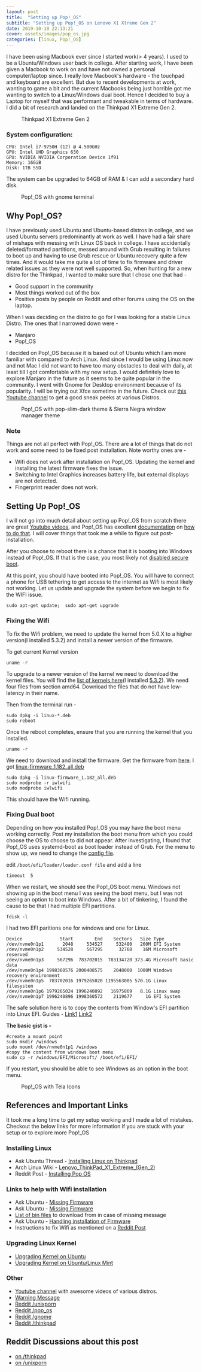 ```yaml
---
layout: post
title:  "Setting up Pop!_OS"
subtitle: "Setting up Pop!_OS on Lenovo X1 Xtreme Gen 2"
date: 2019-10-10 22:13:21
cover: assets/images/pop_os.jpg
categories: [linux, Pop!_OS]
---
```


I have been using Macbook ever since I started work(> 4 years). I used to be a Ubuntu/Windows user back in college. After starting work, I have been given a Macbook to work on and have not owned a personal computer/laptop since. I really love Macbook's hardware - the touchpad and keyboard are excellent. But due to recent developments at work, wanting to game a bit and the current Macbooks being just horrible got me wanting to switch to a Linux/Windows dual boot. Hence I decided to buy a Laptop for myself that was performant and tweakable in terms of hardware. I did a bit of research and landed on the Thinkpad X1 Extreme Gen 2.

<figure>
    <img src="/assets/images/thinkpad.jpg" alt="" />
    <figcaption>Thinkpad X1 Extreme Gen 2</figcaption>
</figure>

### System configuration:
```
CPU: Intel i7-9750H (12) @ 4.500GHz
GPU: Intel UHD Graphics 630
GPU: NVIDIA NVIDIA Corporation Device 1f91
Memory: 16GiB
Disk: 1TB SSD
```

The system can be upgraded to 64GB of RAM & I can add a secondary hard disk. 

<figure>
    <img src="/assets/images/thinkpad-popos-neofetch.png" alt="" />
    <figcaption>Pop!_OS with gnome terminal</figcaption>
</figure>

## Why Pop!_OS?
I have previously used Ubuntu and Ubuntu-based distros in college, and we used Ubuntu servers predominantly at work as well. I have had a fair share of mishaps with messing with Linux OS back in college. I have accidentally deleted/formatted partitions, messed around with Grub resulting in failures to boot up and having to use Grub rescue or Ubuntu recovery quite a few times. And it would take me quite a lot of time to fix firmware and driver related issues as they were not well supported. So, when hunting for a new distro for the Thinkpad, I wanted to make sure that I chose one that had - 
- Good support in the community
- Most things worked out of the box
- Positive posts by people on Reddit and other forums using the OS on the laptop.

When I was deciding on the distro to go for I was looking for a stable Linux Distro. The ones that I narrowed down were - 
- Manjaro
- Pop!_OS

I decided on Pop!_OS because it is based out of Ubuntu which I am more familiar with compared to Arch Linux. And since I would be using Linux now and not Mac I did not want to have too many obstacles to deal with daily, at least till I got comfortable with my new setup. I would definitely love to explore Manjaro in the future as it seems to be quite popular in the community. 
I went with Gnome for Desktop environment because of its popularity. I will be trying out Xfce sometime in the future. Check out [this Youtube channel](https://www.youtube.com/user/linuxscoop/videos) to get a good sneak peeks at various Distros.

<figure>
    <img src="/assets/images/thinkpad-popos-desktop.png" alt="" />
    <figcaption>Pop!_OS with pop-slim-dark theme & Sierra Negra window manager theme</figcaption>
</figure>

### Note
Things are not all perfect with Pop!_OS. There are a lot of things that do not work and some need to be fixed post installation. Note worthy ones are -  
- Wifi does not work after installation on Pop!_OS. Updating the kernel and installing the latest firmware fixes the issue.
- Switching to Intel Graphics increases battery life, but external displays are not detected.
- Fingerprint reader does not work.
 
## Setting Up Pop!_OS
I will not go into much detail about setting up Pop!_OS from scratch there are great [Youtube videos](https://www.youtube.com/watch?v=vGrCFmWg3oY), and Pop!_OS has excellent [documentation](https://pop.system76.com/docs/dual-booting-windows/) on [how to do that](https://pop.system76.com/docs/install-pop-os/). I will cover things that took me a while to figure out post-installation.

After you choose to reboot there is a chance that it is booting into Windows instead of Pop!_OS. If that is the case, you most likely not [disabled secure boot](https://tothepoles.wordpress.com/2017/11/16/lenovo-t470p-ubuntu-16-04-install-notes/).

At this point, you should have booted into Pop!_OS. You will have to connect a phone for USB tethering to get access to the internet as Wifi is most likely not working. Let us update and upgrade the system before we begin to fix the WIFI issue.

```
sudo apt-get update;  sudo apt-get upgrade
```
### Fixing the Wifi
To fix the Wifi problem, we need to update the kernel from 5.0.X to a higher version(I installed 5.3.2) and install a newer version of the firmware.

To get current Kernel version
```
uname -r
```

To upgrade to a newer version of the kernel we need to download the kernel files. You will find the [list of kernels here](https://kernel.ubuntu.com/~kernel-ppa/mainline/)(I installed [5.3.2](https://kernel.ubuntu.com/~kernel-ppa/mainline/v5.3.2/)). We need four files from section amd64. Download the files that do not have low-latency in their name.

Then from the terminal run -
```
sudo dpkg -i linux-*.deb
sudo reboot
```

Once the reboot completes, ensure that you are running the kernel that you installed.
```
uname -r
```

We need to download and install the firmware. Get the firmware from [here](http://mirrors.edge.kernel.org/ubuntu/pool/main/l/linux-firmware/). I got [linux-firmware_1.182_all.deb](http://mirrors.edge.kernel.org/ubuntu/pool/main/l/linux-firmware/linux-firmware_1.182_all.deb) 
```
sudo dpkg -i linux-firmware_1.182_all.deb
sudo modprobe -r iwlwifi
sudo modprobe iwlwifi
```
This should have the Wifi running.

### Fixing Dual boot
Depending on how you installed Pop!_OS you may have the boot menu working correctly. Post my installation the boot menu from which you could choose the OS to choose to did not appear. After investigating, I found that Pop!_OS uses systemd-boot as boot loader instead of Grub. For the menu to show up, we need to change the [config file](https://www.reddit.com/r/pop_os/comments/8l203q/dual_boot/).

edit `/boot/efi/loader/loader.conf file` and add a line
```
timeout  5
```

When we restart, we should see the Pop!_OS boot menu.
Windows not showing up in the boot menu
I was seeing the boot menu, but I was not seeing an option to boot into Windows. After a bit of tinkering, I found the cause to be that I had multiple EFI partitions.
```
fdisk -l
```
I had two EFI paritions one for windows and one for Linux. 
```
Device              Start        End    Sectors   Size Type
/dev/nvme0n1p1       2048     534527     532480   260M EFI System
/dev/nvme0n1p2     534528     567295      32768    16M Microsoft reserved
/dev/nvme0n1p3     567296  783702015  783134720 373.4G Microsoft basic data
/dev/nvme0n1p4 1998360576 2000408575    2048000  1000M Windows recovery environment
/dev/nvme0n1p5  783702016 1979265020 1195563005 570.1G Linux filesystem
/dev/nvme0n1p6 1979265024 1996240892   16975869   8.1G Linux swap
/dev/nvme0n1p7 1996240896 1998360572    2119677     1G EFI System
```
The safe solution here is to copy the contents from Window's EFI partition into Linux EFI. Guides - [Link1](https://pop-planet.info/forums/threads/copy-the-microsoft-bootloader-into-pops-efi-beginners-guide.357/) [Link2](https://www.reddit.com/r/pop_os/comments/c63t38/dual_booting_two_esps/)

**The basic gist is -**
```
#create a mount point
sudo mkdir /windows
sudo mount /dev/nvme0n1p1 /windows
#copy the content from windows boot menu
sudo cp -r /windows/EFI/Microsoft/ /boot/efi/EFI/
```

If you restart, you should be able to see Windows as an option in the boot menu.

<figure>
    <img src="/assets/images/thinkpad-popos-apps.png" alt="" />
    <figcaption>Pop!_OS with Tela Icons</figcaption>
</figure>

## References and Important Links
It took me a long time to get my setup working and I made a lot of mistakes. Checkout the below links for more information if you are stuck with your setup or to explore more Pop!_OS

### Installing Linux
- Ask Ubuntu Thread - [Installing Linux on Thinkpad](https://askubuntu.com/questions/1162725/install-19-04-on-thinkpad-x1-extreme-gen-2)
- Arch Linux Wiki - [Lenovo_ThinkPad_X1_Extreme_(Gen_2)](https://wiki.archlinux.org/index.php/Lenovo_ThinkPad_X1_Extreme_(Gen_2))
- Reddit Post - [Installing Pop OS](https://www.reddit.com/r/thinkpad/comments/criq20/x1_extreme_gen_2_pop_os_i3_install/)

### Links to help with Wifi installation 
- Ask Ubuntu - [Missing Firmware](https://askubuntu.com/questions/832524/possible-missing-frmware-lib-firmware-i915/832528])
- Ask Ubuntu - [Missing Firmware](https://askubuntu.com/questions/811453/w-possible-missing-firmware-for-module-i915-bpo-when-updating-initramfs)
- [List of bin files](https://git.kernel.org/pub/scm/linux/kernel/git/firmware/linux-firmware.git/tree/i915) to download from in case of missing message
- Ask Ubuntu - [Handling installation of Firmware](https://askubuntu.com/questions/735981/unclaimed-network-install-error-127-2-and-execvp-blacklist-sh-permission-deni)
- Instructions to fix Wifi as mentioned on a [Reddit Post](https://wireless.wiki.kernel.org/en/users/drivers/iwlwifi/core_release)

### Upgrading Linux Kernel
- [Upgrading Kernel on Ubuntu](https://www.itsmearunchandel.co.in/linux/ubuntu/upgrade-kernel-version-in-ubuntu.html)
- [Upgrading Kernel on Ubuntu/Linux Mint](http://ubuntuhandbook.org/index.php/2019/07/install-linux-kernel-5-2-ubuntu-linux-mint/)

### Other
- [Youtube channel](https://www.youtube.com/user/linuxscoop/videos) with awesome videos of various distros.
- [Warning Message](https://www.reddit.com/r/pop_os/comments/botzga/psa_do_not_remove_cryptsetupinitramfs/)
- [Reddit /unixporn](https://www.reddit.com/r/unixporn/)
- [Reddit /pop_os](https://www.reddit.com/r/pop_os/)
- [Reddit /gnome](https://www.reddit.com/r/gnome/)
- [Reddit /thinkpad](https://www.reddit.com/r/thinkpad/)

## Reddit Discussions about this post
 * [on /thinkpad](https://www.reddit.com/r/thinkpad/comments/dfmkxr/x1_extreme_gen_2_pop_os/) 
 * [on /unixporn](https://www.reddit.com/r/unixporn/comments/dfm80f/gnome_pop_os_running_on_my_new_thinkpad/)
